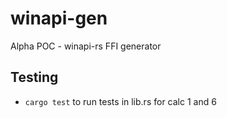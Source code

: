 # winapi-gen
Alpha POC - winapi-rs FFI generator

## Testing
- `cargo test` to run tests in lib.rs for calc 1 and 6